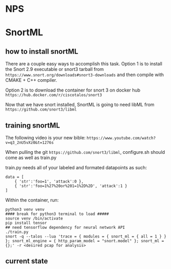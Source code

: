 # NPS
# SnortML
## how to install snortML
There are a couple easy ways to accomplish this task. Option 1 is to install the Snort 2.9 executable or snort3 tarball from `https://www.snort.org/downloads#snort3-downloads` and then compile with CMAKE + C++ compiler. 

Option 2 is to download the container for snort 3 on docker hub `https://hub.docker.com/r/ciscotalos/snort3` 

Now that we have snort installed, SnortML is going to need libML from `https://github.com/snort3/libml` 
## training snortML
The following video is your new bible: `https://www.youtube.com/watch?v=q3_2nU5vXz0&t=1276s` 

When pulling the git `https://github.com/snort3/libml`, configure.sh should come as well as train.py 

train.py needs all of your labeled and formated datapoints as such:
```
data = [
    { 'str':'foo=1', 'attack':0 },
    { 'str':'foo=1%27%20or%201=1%2D%2D', 'attack':1 }
]
```
Within the container, run:
```
python3 venv venv
#### break for python3 terminal to load #####
source venv /bin/activate
pip install tensor
## need tensorflow dependency for neural network API
./train.py
snort -q --talos --lua 'trace = { modules = { snort_ml = { all = 1 } } }; snort_ml_engine = { http_param_model = "snort.model" }; snort_ml = {};' -r <desired pcap for analysis> 
```
## current state
